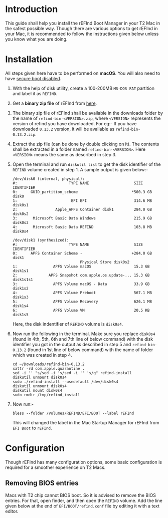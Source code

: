 # Introduction

This guide shall help you install the rEFInd Boot Manager in your T2 Mac in the safest possible way. Though there are various options to get rEFInd in your Mac, it is recommended to follow the instructions given below unless you know what you are doing.

# Installation

All steps given here have to be performed on **macOS**. You will also need to have [secure boot disabled](https://support.apple.com/en-us/HT208198).

1. With the help of disk utility, create a 100-200MB `MS-DOS FAT` partition and label it as `REFIND`.
2. Get a **binary zip file** of rEFInd from [here](https://www.rodsbooks.com/refind/getting.html).
3. The binary zip file of rEFInd shall be available in the downloads folder by the name of `refind-bin-<VERSION>.zip`, where `<VERSION>` represents the version of refind you have downloaded. For eg:- If you have downloaded `0.13.2` version, it will be available as `refind-bin-0.13.2.zip`.
4. Extract the zip file (can be done by double clicking on it). The contents shall be extracted in a folder named `refind-bin-<VERSION>`. Here `<VERSION>` means the same as described in step 3.
5. Open the terminal and run `diskutil list` to get the disk identifier of the `REFIND` volume created in step 1. A sample output is given below:-

   ```plain
   /dev/disk0 (internal, physical):
   #:                       TYPE NAME                    SIZE       IDENTIFIER
   0:      GUID_partition_scheme                        *500.3 GB   disk0
   1:                        EFI ⁨EFI⁩                     314.6 MB   disk0s1
   2:                 Apple_APFS ⁨Container disk1⁩         284.0 GB   disk0s2
   3:       Microsoft Basic Data ⁨Windows⁩                 215.9 GB   disk0s3
   4:       Microsoft Basic Data ⁨REFIND⁩                  103.8 MB   disk0s4

   /dev/disk1 (synthesized):
   #:                       TYPE NAME                    SIZE       IDENTIFIER
   0:      APFS Container Scheme -                      +284.0 GB   disk1
                                 Physical Store disk0s2
   1:                APFS Volume ⁨macOS⁩                   15.3 GB    disk1s1
   2:              APFS Snapshot ⁨com.apple.os.update-...⁩ 15.3 GB    disk1s1s1
   3:                APFS Volume ⁨macOS - Data⁩            33.9 GB    disk1s2
   4:                APFS Volume ⁨Preboot⁩                 567.1 MB   disk1s3
   5:                APFS Volume ⁨Recovery⁩                626.1 MB   disk1s4
   6:                APFS Volume ⁨VM⁩                      20.5 KB    disk1s5
   ```
  
   Here, the disk indentifier of `REFIND` volume is `disk0s4`.
6. Now run the following in the terminal. Make sure you replace `disk0s4` (found in 4th, 5th, 6th and 7th line of below command) with the disk identifier you got in the output as described in step 5 and `refind-bin-0.13.2` (found in 1st line of below command) with the name of folder which was created in step 4.

   ```plain
   cd ~/Downloads/refind-bin-0.13.2
   xattr -rd com.apple.quarantine .
   sed -i '' "s/sed -i 's/sed -i '' 's/g" refind-install
   diskutil unmount disk0s4
   sudo ./refind-install --usedefault /dev/disk0s4
   diskutil unmount disk0s4
   diskutil mount disk0s4
   sudo rmdir /tmp/refind_install

7. Now run:-
  
   ```plain
   bless --folder /Volumes/REFIND/EFI/BOOT --label rEFInd
   ```
  
   This will changed the label in the Mac Startup Manager for rEFInd from `EFI Boot` to `rEFInd`.
  
# Configuration

Though rEFInd has many configuration options, some basic configuration is required for a smoother experience on T2 Macs.

## Removing BIOS entries

Macs with T2 chip cannot BIOS boot. So it is advised to remove the BIOS entries. For that, open finder, and then open the `REFIND` volume. Add the line given below at the end of `EFI/BOOT/refind.conf` file by editing it with a text editor.
